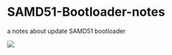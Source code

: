 # SAMD51-Bootloader-notes
a notes about update SAMD51 bootloader

<img src="pic/JlinkBootloaderM4_Notes.png.png" />

